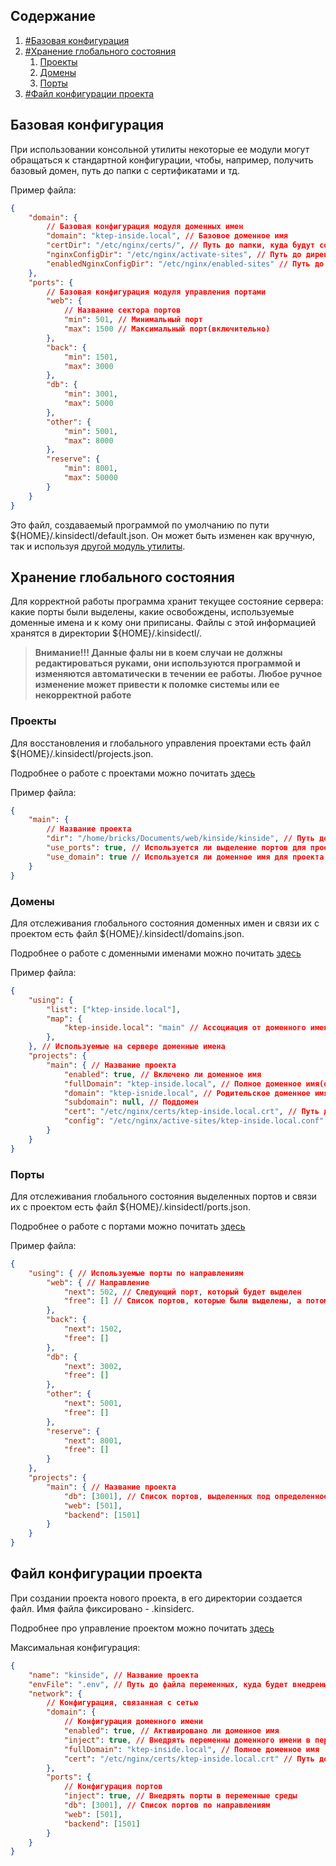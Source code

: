 ## Содержание

1. [#Базовая конфигурация](#базовая-конфигурация)
2. [#Хранение глобального состояния](#хранение-глобального-состояния)
   1. [Проекты](#проекты)
   2. [Домены](#домены)
   3. [Порты](#порты)
3. [#Файл конфигурации проекта](#файл-конфигурации-проекта)

## Базовая конфигурация

При использовании консольной утилиты некоторые ее модули могут обращаться к стандартной конфигурации, чтобы, например, получить базовый домен, путь до папки с сертификатами и тд.

Пример файла:

```json
{
	"domain": {
		// Базовая конфигурация модуля доменных имен
		"domain": "ktep-inside.local", // Базовое доменное имя
		"certDir": "/etc/nginx/certs/", // Путь до папки, куда будут сохраняться сертификаты
		"nginxConfigDir": "/etc/nginx/activate-sites", // Путь до директории, куда будут сохранятся конфигурации для доменных имен
		"enabledNginxConfigDir": "/etc/nginx/enabled-sites" // Путь до директории, куда будут активироваться конфигурации
	},
	"ports": {
		// Базовая конфигурация модуля управления портами
		"web": {
			// Название сектора портов
			"min": 501, // Минимальный порт
			"max": 1500 // Максимальный порт(включительно)
		},
		"back": {
			"min": 1501,
			"max": 3000
		},
		"db": {
			"min": 3001,
			"max": 5000
		},
		"other": {
			"min": 5001,
			"max": 8000
		},
		"reserve": {
			"min": 8001,
			"max": 50000
		}
	}
}
```

Это файл, создаваемый программой по умолчанию по пути ${HOME}/.kinsidectl/default.json. Он может быть изменен как вручную, так и используя [другой модуль утилиты](<./Управление-конфигурацией(config).md>).

## Хранение глобального состояния

Для корректной работы программа хранит текущее состояние сервера: какие порты были выделены, какие освобождены, используемые доменные имена и к кому они приписаны. Файлы с этой информацией хранятся в директории ${HOME}/.kinsidectl/.

> **Внимание!!! Данные фалы ни в коем случаи не должны редактироваться руками, они используются программой и изменяются автоматически в течении ее работы. Любое ручное изменение может привести к поломке системы или ее некорректной работе**

### Проекты

Для восстановления и глобального управления проектами есть файл ${HOME}/.kinsidectl/projects.json.

Подробнее о работе с проектами можно почитать [здесь](<./Управление проектами(project).md>)

Пример файла:

```json
{
	"main": {
		// Название проекта
		"dir": "/home/bricks/Documents/web/kinside/kinside", // Путь до директории проекта
		"use_ports": true, // Используется ли выделение портов для проекта
		"use_domain": true // Используется ли доменное имя для проекта
	}
}
```

### Домены

Для отслеживания глобального состояния доменных имен и связи их с проектом есть файл ${HOME}/.kinsidectl/domains.json.

Подробнее о работе с доменными именами можно почитать [здесь](<./Работа с доменными именами(domain).md>)

Пример файла:

```json
{
	"using": {
		"list": ["ktep-inside.local"],
		"map": {
			"ktep-inside.local": "main" // Ассоциация от доменного имени к названию проекта
		},
	}, // Используемые на сервере доменные имена
	"projects": {
		"main": { // Название проекта
			"enabled": true, // Включено ли доменное имя
			"fullDomain": "ktep-inside.local", // Полное доменное имя(отличается от обыного, если указан поддомен). Именно оно используется в конфигурации
			"domain": "ktep-isnide.local", // Родительское доменное имя
			"subdomain": null, // Поддомен
			"cert": "/etc/nginx/certs/ktep-inside.local.crt", // Путь до SSL сертификата
			"config": "/etc/nginx/active-sites/ktep-inside.local.conf" // Путь до конфигурации глобального nginx для этого домена
		}
	}
}
```

### Порты

Для отслеживания глобального состояния выделенных портов и связи их с проектом есть файл ${HOME}/.kinsidectl/ports.json.

Подробнее о работе с портами можно почитать [здесь](<./Работа-с-портами(ports).md>)

Пример файла:

```json
{
	"using": { // Используемые порты по направлениям
		"web": { // Направление
			"next": 502, // Следующий порт, который будет выделен
			"free": [] // Список портов, которые были выделены, а потом освобождены. При выделение портов сначала берутся порты из этого списка
		},
		"back": {
			"next": 1502,
			"free": []
		},
		"db": {
			"next": 3002,
			"free": []
		},
		"other": {
			"next": 5001,
			"free": []
		},
		"reserve": {
			"next": 8001,
			"free": []
		}
	},
	"projects": {
		"main": { // Название проекта
			"db": [3001], // Список портов, выделенных под определенное направление, в порядке выделения
			"web": [501],
			"backend": [1501]
		}
	}
}
```

## Файл конфигурации проекта

При создании проекта нового проекта, в его директории создается файл. Имя файла фиксировано - .kinsiderc.

Подробнее про управление проектом можно почитать [здесь](<./Управление-проектами(project).md>)

Максимальная конфигурация:

```json
{
	"name": "kinside", // Название проекта
	"envFile": ".env", // Путь до файла переменных, куда будет внедрены части конфига
	"network": {
		// Конфигурация, связанная с сетью
		"domain": {
			// Конфигурация доменного имени
			"enabled": true, // Активировано ли доменное имя
			"inject": true, // Внедрять переменны доменного имени в переменные среды
			"fullDomain": "ktep-inside.local", // Полное доменное имя
			"cert": "/etc/nginx/certs/ktep-inside.local.crt" // Путь до сертификата
		},
		"ports": {
			// Конфигурация портов
			"inject": true, // Внедрять порты в переменные среды
			"db": [3001], // Список портов по направлениям
			"web": [501],
			"backend": [1501]
		}
	}
}
```
